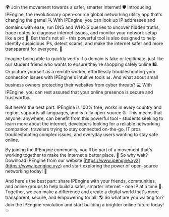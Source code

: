 🌍️ Join the movement towards a safer, smarter internet! 🛡️ Introducing IPEngine, the revolutionary open-source global networking utility app that's changing the game! 🔍 With IPEngine, you can look up IP addresses and domains with ease, run DNS and WHOIS queries to uncover hidden truths, trace routes to diagnose internet issues, and monitor your network setup like a pro 📡. But that's not all - this powerful tool is also designed to help identify suspicious IPs, detect scams, and make the internet safer and more transparent for everyone. 💪

Imagine being able to quickly verify if a domain is fake or legitimate, just like our student friend who wants to ensure they're shopping safely online 🛍️. Or picture yourself as a remote worker, effortlessly troubleshooting your connection issues with IPEngine's intuitive tools 📊. And what about small business owners protecting their websites from cyber threats? 💻 With IPEngine, you can rest assured that your online presence is secure and trustworthy.

But here's the best part: IPEngine is 100% free, works in every country and region, supports all languages, and is fully open-source 🌐. This means that anyone, anywhere, can benefit from this powerful tool - students seeking to learn more about the internet, developers looking for a reliable networking companion, travelers trying to stay connected on-the-go, IT pros troubleshooting complex issues, and everyday users wanting to stay safe online.

By joining the IPEngine community, you'll be part of a movement that's working together to make the internet a better place. 🌟 So why wait? Download IPEngine from our website [https://www.ipengine.xyz](https://www.ipengine.xyz) and start exploring the power of open-source networking today! 🚀

And here's the best part: share IPEngine with your friends, communities, and online groups to help build a safer, smarter internet - one IP at a time 🔗. Together, we can make a difference and create a digital world that's more transparent, secure, and empowering for all. 🌎️ So what are you waiting for? Join the IPEngine revolution and start building a brighter online future today! 💥